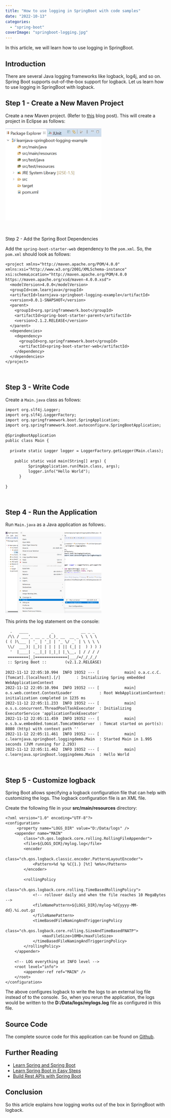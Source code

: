 ```yaml
---
title: "How to use logging in SpringBoot with code samples"
date: "2022-10-13"
categories: 
  - "spring-boot"
coverImage: "springboot-logging.jpg"
---
```


In this article, we will learn how to use logging in SpringBoot.

## Introduction

There are several Java logging frameworks like logback, log4j, and so on. Spring Boot supports out-of-the-box support for logback. Let us learn how to use logging in SpringBoot with logback.

## Step 1 - Create a New Maven Project

Create a new Maven project. (Refer to [this](https://learnjava.co.in/how-to-create-a-maven-project-in-eclipse/) blog post). This will create a project in Eclipse as follows:

[![](images/Project-creation-1-300x288.png)](https://learnjava.co.in/wp-content/uploads/2022/11/Project-creation-1.png)

 

Step 2 - Add the Spring Boot Dependencies

Add the `spring-boot-starter-web` dependency to the `pom.xml`. So, the `pom.xml` should look as follows:

```
<project xmlns="http://maven.apache.org/POM/4.0.0" xmlns:xsi="http://www.w3.org/2001/XMLSchema-instance" xsi:schemaLocation="http://maven.apache.org/POM/4.0.0 https://maven.apache.org/xsd/maven-4.0.0.xsd">
  <modelVersion>4.0.0</modelVersion>
  <groupId>com.learnjava</groupId>
  <artifactId>learnjava-springboot-logging-example</artifactId>
  <version>0.0.1-SNAPSHOT</version>
  <parent>
    <groupId>org.springframework.boot</groupId>
    <artifactId>spring-boot-starter-parent</artifactId>
    <version>2.1.2.RELEASE</version>
  </parent>
  <dependencies>
    <dependency>
      <groupId>org.springframework.boot</groupId>
      <artifactId>spring-boot-starter-web</artifactId>
    </dependency>
  </dependencies>  
</project>
```

 

## Step 3 - Write Code

Create a `Main.java` class as follows:

```
import org.slf4j.Logger;
import org.slf4j.LoggerFactory;
import org.springframework.boot.SpringApplication;
import org.springframework.boot.autoconfigure.SpringBootApplication;

@SpringBootApplication
public class Main {
  
  private static Logger logger = LoggerFactory.getLogger(Main.class);

    public static void main(String[] args) {
          SpringApplication.run(Main.class, args);
          logger.info("Hello World");
      }

}
```

 

## Step 4 - Run the Application

Run `Main.java` as a Java application as follows:.

[![](images/Run-main-300x254.png)](https://learnjava.co.in/wp-content/uploads/2022/11/Run-main.png)

This prints the log statement on the console:

```
  .   ____          _            __ _ _
 /\\ / ___'_ __ _ _(_)_ __  __ _ \ \ \ \
( ( )\___ | '_ | '_| | '_ \/ _` | \ \ \ \
 \\/  ___)| |_)| | | | | || (_| |  ) ) ) )
  '  |____| .__|_| |_|_| |_\__, | / / / /
 =========|_|==============|___/=/_/_/_/
 :: Spring Boot ::        (v2.1.2.RELEASE)

2022-11-12 22:05:10.994  INFO 19352 --- [           main] o.a.c.c.C.[Tomcat].[localhost].[/]       : Initializing Spring embedded WebApplicationContext
2022-11-12 22:05:10.994  INFO 19352 --- [           main] o.s.web.context.ContextLoader            : Root WebApplicationContext: initialization completed in 1235 ms
2022-11-12 22:05:11.233  INFO 19352 --- [           main] o.s.s.concurrent.ThreadPoolTaskExecutor  : Initializing ExecutorService 'applicationTaskExecutor'
2022-11-12 22:05:11.459  INFO 19352 --- [           main] o.s.b.w.embedded.tomcat.TomcatWebServer  : Tomcat started on port(s): 8080 (http) with context path ''
2022-11-12 22:05:11.461  INFO 19352 --- [           main] c.learnjava.springboot.loggingdemo.Main  : Started Main in 1.995 seconds (JVM running for 2.293)
2022-11-12 22:05:11.462  INFO 19352 --- [           main] c.learnjava.springboot.loggingdemo.Main  : Hello World
```

 

## Step 5 - Customize logback

Spring Boot allows specifying a logback configuration file that can help with customizing the logs. The logback configuration file is an XML file.

Create the following file in your **src/main/resources** directory:

```
<?xml version="1.0" encoding="UTF-8"?>
<configuration>
     ​<property name="LOGS_DIR" value="D:/Data/logs" />
    <appender name="MAIN"
        class="ch.qos.logback.core.rolling.RollingFileAppender">
        <file>${LOGS_DIR}/mylog.log</file>
        <encoder
            class="ch.qos.logback.classic.encoder.PatternLayoutEncoder">
            <Pattern>%d %p %C{1.} [%t] %m%n</Pattern>
        </encoder>

        <rollingPolicy
            class="ch.qos.logback.core.rolling.TimeBasedRollingPolicy">
            <!-- rollover daily and when the file reaches 10 MegaBytes -->
            <fileNamePattern>${LOGS_DIR}/mylog-%d{yyyy-MM-dd}.%i.out.gz
            </fileNamePattern>
            <timeBasedFileNamingAndTriggeringPolicy
                class="ch.qos.logback.core.rolling.SizeAndTimeBasedFNATP">
                <maxFileSize>10MB</maxFileSize>
            </timeBasedFileNamingAndTriggeringPolicy>
        </rollingPolicy>
    </appender>
    
    <!-- LOG everything at INFO level -->
    <root level="info">
        <appender-ref ref="MAIN" />
    </root>
</configuration>
```

The above configures logback to write the logs to an external log file instead of to the console.  So, when you rerun the application, the logs would be written to the **D:/Data/logs/mylogs.log** file as configured in this file.

## Source Code

The complete source code for this application can be found on [Github](https://github.com/learnjavawithreshma/learnjava-springboot-logging-example).

## Further Reading

- [Learn Spring and Spring Boot](https://click.linksynergy.com/deeplink?id=MnzIZAZNE5Y&mid=39197&murl=https%3A%2F%2Fwww.udemy.com%2Fcourse%2Fspring-springboot-jpa-hibernate-zero-to-master%2F)
- [Learn Spring Boot in Easy Steps](https://click.linksynergy.com/deeplink?id=MnzIZAZNE5Y&mid=39197&murl=https%3A%2F%2Fwww.udemy.com%2Fcourse%2Fspring-boot-tutorial-for-beginners%2F)
- [Build Rest APIs with Spring Boot](https://click.linksynergy.com/deeplink?id=MnzIZAZNE5Y&mid=39197&murl=https%3A%2F%2Fwww.udemy.com%2Fcourse%2Fbuilding-real-time-rest-apis-with-spring-boot%2F)

## Conclusion

So this article explains how logging works out of the box in SpringBoot with logback.
